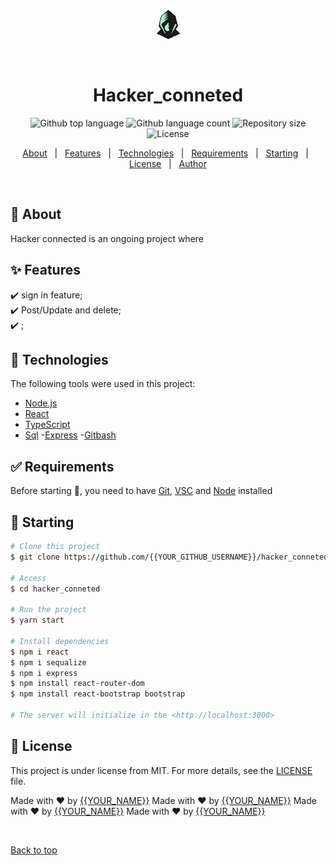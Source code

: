 <div align="center" id="top"> 
  <img src="client\public\hackerclogo.jpg" alt="Hacker_conneted" />

  &#xa0;

  <!-- <a href="https://hacker_conneted.netlify.app">Demo</a> -->
</div>

<h1 align="center">Hacker_conneted</h1>

<p align="center">
  <img alt="Github top language" src="https://img.shields.io/github/languages/top/{{YOUR_GITHUB_USERNAME}}/hacker_conneted?color=56BEB8">

  <img alt="Github language count" src="https://img.shields.io/github/languages/count/{{YOUR_GITHUB_USERNAME}}/hacker_conneted?color=56BEB8">

  <img alt="Repository size" src="https://img.shields.io/github/repo-size/{{YOUR_GITHUB_USERNAME}}/hacker_conneted?color=56BEB8">

  <img alt="License" src="https://img.shields.io/github/license/{{YOUR_GITHUB_USERNAME}}/hacker_conneted?color=56BEB8">

  <!-- <img alt="Github issues" src="https://img.shields.io/github/issues/{{YOUR_GITHUB_USERNAME}}/hacker_conneted?color=56BEB8" /> -->

  <!-- <img alt="Github forks" src="https://img.shields.io/github/forks/{{YOUR_GITHUB_USERNAME}}/hacker_conneted?color=56BEB8" /> -->

  <!-- <img alt="Github stars" src="https://img.shields.io/github/stars/{{YOUR_GITHUB_USERNAME}}/hacker_conneted?color=56BEB8" /> -->
</p>

<!-- Status -->

<!-- <h4 align="center"> 
	🚧  Hacker_conneted 🚀 Under construction...  🚧
</h4> 

<hr> -->

<p align="center">
  <a href="#dart-about">About</a> &#xa0; | &#xa0; 
  <a href="#sparkles-features">Features</a> &#xa0; | &#xa0;
  <a href="#rocket-technologies">Technologies</a> &#xa0; | &#xa0;
  <a href="#white_check_mark-requirements">Requirements</a> &#xa0; | &#xa0;
  <a href="#checkered_flag-starting">Starting</a> &#xa0; | &#xa0;
  <a href="#memo-license">License</a> &#xa0; | &#xa0;
  <a href="https://github.com/{{YOUR_GITHUB_USERNAME}}" target="_blank">Author</a>
</p>

<br>

## :dart: About ##

Hacker connected is an ongoing project where 

## :sparkles: Features ##

:heavy_check_mark: sign in feature;\
:heavy_check_mark: Post/Update and delete;\
:heavy_check_mark: ;

## :rocket: Technologies ##

The following tools were used in this project:

- [Node.js](https://nodejs.org/en/)
- [React](https://pt-br.reactjs.org/)
- [TypeScript](https://www.typescriptlang.org/)
- [Sql](https://www.pgadmin.org/)
-[Express](http://expressjs.com/)
-[Gitbash](https://git-scm.com/downloads)

## :white_check_mark: Requirements ##

Before starting :checkered_flag:, you need to have [Git](https://git-scm.com), [VSC](https://code.visualstudio.com/Download) and [Node](https://nodejs.org/en/) installed

## :checkered_flag: Starting ##

```bash
# Clone this project
$ git clone https://github.com/{{YOUR_GITHUB_USERNAME}}/hacker_conneted

# Access
$ cd hacker_conneted

# Run the project
$ yarn start

# Install dependencies
$ npm i react
$ npm i sequalize
$ npm i express
$ npm install react-router-dom
$ npm install react-bootstrap bootstrap

# The server will initialize in the <http://localhost:3000>
```

## :memo: License ##

This project is under license from MIT. For more details, see the [LICENSE](LICENSE.md) file.


Made with :heart: by <a href="https://github.com/{{YOUR_GITHUB_USERNAME}}" target="_blank">{{YOUR_NAME}}</a>
Made with :heart: by <a href="https://github.com/{{YOUR_GITHUB_USERNAME}}" target="_blank">{{YOUR_NAME}}</a>
Made with :heart: by <a href="https://github.com/{{YOUR_GITHUB_USERNAME}}" target="_blank">{{YOUR_NAME}}</a>
Made with :heart: by <a href="https://github.com/{{YOUR_GITHUB_USERNAME}}" target="_blank">{{YOUR_NAME}}</a>

&#xa0;

<a href="#top">Back to top</a>
